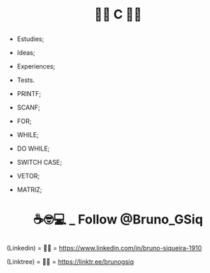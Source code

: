 # <p align="center">:man_student: C :woman_student:

## <p align="center">



- Estudies;

* Ideas;

* Experiences;

* Tests. 

  

+ PRINTF;<br>

* SCANF;<br>

 * FOR;<br>

 * WHILE;<br>

 * DO WHILE;<br>

 * SWITCH CASE;<br>

 * VETOR;<br>

 * MATRIZ;<br>

# <p align="center">☕🤓💻 _ Follow @Bruno_GSiq

(Linkedin)  = 👨‍🎓 = https://www.linkedin.com/in/bruno-siqueira-1910 <br>

(Linktree)  = 👨‍🎓 = https://linktr.ee/brunogsiq<br>

